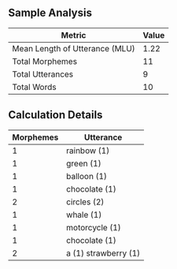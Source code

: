﻿## Sample Analysis

| Metric                  | Value |
| ----------------------- | ----- |
| Mean Length of Utterance (MLU) | 1.22  |
| Total Morphemes         | 11    |
| Total Utterances        | 9     |
| Total Words             | 10    |

## Calculation Details

| Morphemes | Utterance        |
| --------- | ---------------- |
| 1         | rainbow (1)      |
| 1         | green (1)        |
| 1         | balloon (1)      |
| 1         | chocolate (1)    |
| 2         | circles (2)      |
| 1         | whale (1)        |
| 1         | motorcycle (1)   |
| 1         | chocolate (1)    |
| 2         | a (1) strawberry (1) |